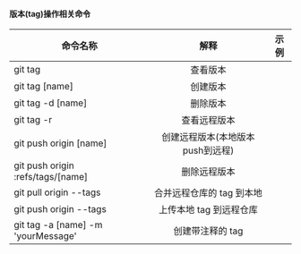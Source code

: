 

#### 版本(tag)操作相关命令

| 命令名称 | 解释 | 示例 |
| --- |:---:| --- |
| git tag | 查看版本 |  |
| git tag [name] | 创建版本 |  |
| git tag -d [name] | 删除版本 |  |
| git tag -r | 查看远程版本 |  |
| git push origin [name] | 创建远程版本(本地版本push到远程) |  |
| git push origin :refs/tags/[name] | 删除远程版本 |  |
| git pull origin --tags | 合并远程仓库的 tag 到本地 |  |
| git push origin --tags | 上传本地 tag 到远程仓库 |  |
| git tag -a [name] -m 'yourMessage' | 创建带注释的 tag |  |